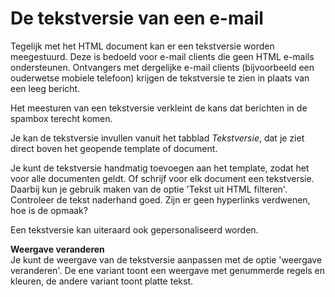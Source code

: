 # De tekstversie van een e-mail

Tegelijk met het HTML document kan er een tekstversie worden
meegestuurd. Deze is bedoeld voor e-mail clients die geen HTML e-mails
ondersteunen. Ontvangers met dergelijke e-mail clients (bijvoorbeeld een
ouderwetse mobiele telefoon) krijgen de tekstversie te zien in plaats
van een leeg bericht.

Het meesturen van een tekstversie verkleint de kans dat berichten in de
spambox terecht komen.

Je kan de tekstversie invullen vanuit het tabblad *Tekstversie*, dat je
ziet direct boven het geopende template of document.

Je kunt de tekstversie handmatig toevoegen aan het template, zodat het
voor alle documenten geldt. Of schrijf voor elk document een
tekstversie. Daarbij kun je gebruik maken van de optie 'Tekst uit HTML
filteren'. Controleer de tekst naderhand goed. Zijn er geen hyperlinks
verdwenen, hoe is de opmaak?

Een tekstversie kan uiteraard ook gepersonaliseerd worden.

**Weergave veranderen**\
 Je kunt de weergave van de tekstversie aanpassen met de optie 'weergave
veranderen'. De ene variant toont een weergave met genummerde regels en
kleuren, de andere variant toont platte tekst.
